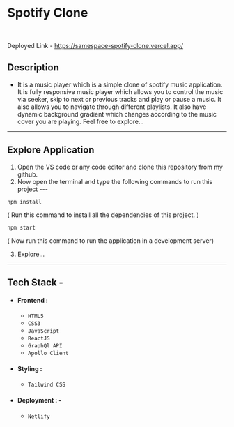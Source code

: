 <h1>Spotify Clone</h1>
<br/>

Deployed Link - https://samespace-spotify-clone.vercel.app/

## Description

- It is a music player which is a simple clone of spotify music application. It is fully responsive music player which allows you to control the music via seeker, skip to next or previous tracks and play or pause a music. It also allows you to navigate through different playlists.
  It also have dynamic background gradient which changes according to the music cover you are playing. Feel free to explore...

---

## Explore Application

1. Open the VS code or any code editor and clone this repository from my github.
2. Now open the terminal and type the following commands to run this project ---

```
npm install
```

( Run this command to install all the dependencies of this project. )

```
npm start
```

( Now run this command to run the application in a development server) 

3. Explore...

---

## Tech Stack -

- #### Frontend :

  - `HTML5`
  - `CSS3`
  - `JavaScript`
  - `ReactJS`
  - `GraphQl API`
  - `Apollo Client`

- #### Styling :

  - `Tailwind CSS `

- #### Deployment : -
  - `Netlify`


